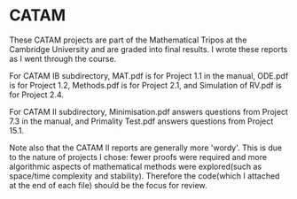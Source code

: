 # CATAM

These CATAM projects are part of the Mathematical Tripos at the Cambridge University and are graded into final results. I wrote these reports as I went through the course. 

For CATAM IB subdirectory, MAT.pdf is for Project 1.1 in the manual, ODE.pdf is for Project 1.2, Methods.pdf is for Project 2.1, and Simulation of RV.pdf is for Project 2.4.

For CATAM II subdirectory, Minimisation.pdf answers questions from Project 7.3 in the manual, and Primality Test.pdf answers questions from Project 15.1. 

Note also that the CATAM II reports are generally more 'wordy'. This is due to the nature of projects I chose: fewer proofs were required and more algorithmic aspects of mathematical methods were explored(such as space/time complexity and stability). Therefore the code(which I attached at the end of each file) should be the focus for review. 
